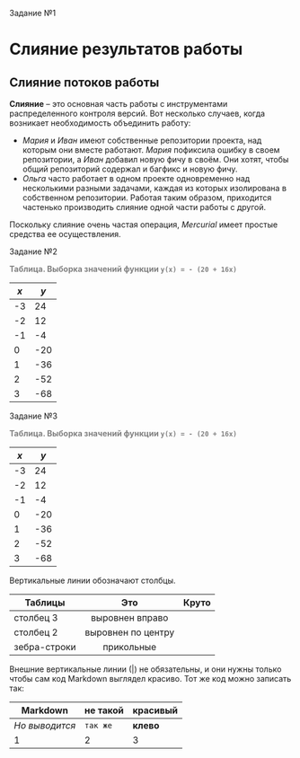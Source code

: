 Задание №1

# Слияние результатов работы

Слияние потоков работы
---

**Слияние** – это основная часть работы с инструментами распределенного контроля версий. Вот несколько случаев, когда возникает необходимость объединить работу:

+ _Мария_ и _Иван_ имеют собственные репозитории проекта, над которым они вместе работают. _Мария_ пофиксила ошибку в своем репозитории, а _Иван_ добавил новую фичу в своём. Они хотят, чтобы общий репозиторий содержал и багфикс и новую фичу.
+ _Ольга_ часто работает в одном проекте одновременно над несколькими разными задачами, каждая из которых изолирована в собственном репозитории. Работая таким образом, приходится частенько производить слияние одной части работы с другой.

Поскольку слияние очень частая операция, _Mercurial_ имеет простые средства ее осуществления. 



Задание №2

**<span style="color: grey;">Таблица. Выборка значений функции `y(x) = - (20 + 16x)`</span>**

|_x_|_y_|
|-|-|
|-3  | 24|
|-2  | 12|
|-1  | -4|
|0  | -20|
|1  | -36|
|2  | -52|
|3  | -68|

Задание №3

**<span style="color: grey;">Таблица. Выборка значений функции `y(x) = - (20 + 16x)`</span>**

|_x_|_y_|
|-|-|
|-3  | 24|
|-2  | 12|
|-1  | -4|
|0  | -20|
|1  | -36|
|2  | -52|
|3  | -68|



Вертикальные линии обозначают столбцы.

| Таблицы       | Это                | Круто |
| ------------- |:------------------:| -----:|
| столбец 3     | выровнен вправо    |  |
| столбец 2     | выровнен по центру |    |
| зебра-строки  | прикольные         |    </head> |

Внешние вертикальные линии (|) не обязательны, и они нужны только чтобы сам код Markdown выглядел красиво. Тот же код можно записать так:

Markdown | не такой | красивый
--- | --- | ---
*Но выводится* | `так же` | **клево**
1 | 2 | 3
